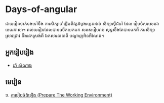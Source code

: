 # Days-of-angular
ជាមេរៀនទាក់ទងទៅនឹង ការសិក្សាចាំផ្ដើមពីវគ្គដំបូងរហូតដល់ សិក្សាសុីជំរៅ ដែល រៀបចំសរសេរជាខេមរភាសា។ រាល់មេរៀនដែលបានលើកយកមក សរសេរៀបរាប់ សុទ្ធសឹងតែបានមកពី ការសិក្សាស្រាវជ្រាវ
នឹងដកស្រង់ពី ឯកសារនានាពី បណ្ដាញអិនអឺណែត។
## អ្នករៀបរៀង

- [ដាំ សំណាង](https://github.com/samnangcattor)

## មេរៀន

១.  [ការរៀបចំដំឡើង  (Prepare The Working Environment)](#)
